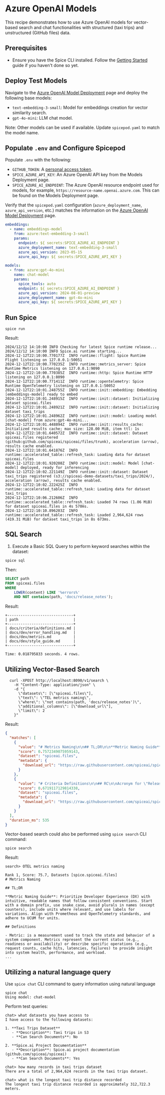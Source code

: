 # Azure OpenAI Models

This recipe demonstrates how to use Azure OpenAI models for vector-based search and chat functionalities with structured (taxi trips) and unstructured (GitHub files) data.

## Prerequisites

- Ensure you have the Spice CLI installed. Follow the [Getting Started](https://docs.spiceai.org/getting-started) guide if you haven't done so yet.

## Deploy Test Models

Navigate to the [Azure OpenAI Model Deployment](https://ai.azure.com/resource/deployments) page and deploy the following base models:

- `text-embedding-3-small`: Model for embeddings creation for vector similarity search.
- `gpt-4o-mini`: LLM chat model.

Note: Other models can be used if available. Update `spicepod.yaml` to match the model name.

## Populate `.env` and Configure Spicepod

Populate `.env` with the following:

- `GITHUB_TOKEN`: A [personal access token](https://docs.github.com/en/authentication/keeping-your-account-and-data-secure/managing-your-personal-access-tokens#creating-a-personal-access-token-classic).
- `SPICE_AZURE_API_KEY`: An Azure OpenAI API key from the Models Deployment page.
- `SPICE_AZURE_AI_ENDPOINT`: The Azure OpenAI resource endpoint used for models, for example, `https://resource-name.openai.azure.com`. This can be found on the Models Deployment page.

Verify that the `spicepod.yaml` configuration (`azure_deployment_name`, `azure_api_version`, etc.) matches the information on the [Azure OpenAI Model Deployment](https://ai.azure.com/resource/deployments) page.

```yaml
embeddings:
  - name: embeddings-model
    from: azure:text-embedding-3-small
    params:
      endpoint: ${ secrets:SPICE_AZURE_AI_ENDPOINT }
      azure_deployment_name: text-embedding-3-small
      azure_api_version: 2023-05-15
      azure_api_key: ${ secrets:SPICE_AZURE_API_KEY }

models:
  - from: azure:gpt-4o-mini
    name: chat-model
    params:
      spice_tools: auto
      endpoint: ${ secrets:SPICE_AZURE_AI_ENDPOINT }
      azure_api_version: 2024-08-01-preview
      azure_deployment_name: gpt-4o-mini
      azure_api_key: ${ secrets:SPICE_AZURE_API_KEY }
```

## Run Spice

```shell
spice run
```

Result:

```shell
2024/12/12 14:10:00 INFO Checking for latest Spice runtime release...
2024/12/12 14:10:00 INFO Spice.ai runtime starting...
2024-12-12T22:10:00.770177Z  INFO runtime::flight: Spice Runtime Flight listening on 127.0.0.1:50051
2024-12-12T22:10:00.770235Z  INFO runtime::metrics_server: Spice Runtime Metrics listening on 127.0.0.1:9090
2024-12-12T22:10:00.770385Z  INFO runtime::http: Spice Runtime HTTP listening on 127.0.0.1:8090
2024-12-12T22:10:00.771411Z  INFO runtime::opentelemetry: Spice Runtime OpenTelemetry listening on 127.0.0.1:50052
2024-12-12T22:10:01.248755Z  INFO runtime::init::embedding: Embedding [embeddings-model] ready to embed
2024-12-12T22:10:01.248915Z  INFO runtime::init::dataset: Initializing dataset spiceai.files
2024-12-12T22:10:01.248921Z  INFO runtime::init::dataset: Initializing dataset taxi_trips
2024-12-12T22:10:01.248962Z  INFO runtime::init::model: Loading model [chat-model] from azure:gpt-4o-mini...
2024-12-12T22:10:01.448894Z  INFO runtime::init::results_cache: Initialized results cache; max size: 128.00 MiB, item ttl: 1s
2024-12-12T22:10:01.640572Z  INFO runtime::init::dataset: Dataset spiceai.files registered (github:github.com/spiceai/spiceai/files/trunk), acceleration (arrow), results cache enabled.
2024-12-12T22:10:01.641876Z  INFO runtime::accelerated_table::refresh_task: Loading data for dataset spiceai.files
2024-12-12T22:10:01.920208Z  INFO runtime::init::model: Model [chat-model] deployed, ready for inferencing
2024-12-12T22:10:02.221149Z  INFO runtime::init::dataset: Dataset taxi_trips registered (s3://spiceai-demo-datasets/taxi_trips/2024/), acceleration (arrow), results cache enabled.
2024-12-12T22:10:02.222425Z  INFO runtime::accelerated_table::refresh_task: Loading data for dataset taxi_trips
2024-12-12T22:10:06.212606Z  INFO runtime::accelerated_table::refresh_task: Loaded 74 rows (1.06 MiB) for dataset spiceai.files in 4s 570ms.
2024-12-12T22:10:10.896203Z  INFO runtime::accelerated_table::refresh_task: Loaded 2,964,624 rows (419.31 MiB) for dataset taxi_trips in 8s 673ms.

```

## SQL Search

1. Execute a Basic SQL Query to perform keyword searches within the dataset:

```shell
spice sql
```

Then:

```sql
SELECT path
FROM spiceai.files
WHERE
    LOWER(content) LIKE '%errors%'
    AND NOT contains(path, 'docs/release_notes');
```

Result:

```shell
+------------------------------+
| path                         |
+------------------------------+
| docs/criteria/definitions.md |
| docs/dev/error_handling.md   |
| docs/dev/metrics.md          |
| docs/dev/style_guide.md      |
+------------------------------+

Time: 0.018795833 seconds. 4 rows.
```

## Utilizing Vector-Based Search

```shell
  curl -XPOST http://localhost:8090/v1/search \
    -H "Content-Type: application/json" \
    -d "{
      \"datasets\": [\"spiceai.files\"],
      \"text\": \"TEL metrics naming\",
      \"where\": \"not contains(path, 'docs/release_notes')\",
      \"additional_columns\": [\"download_url\"],
      \"limit\": 2
    }"
```

Result:

```json
{
  "matches": [
    {
      "value": "# Metrics Naming\n\n## TL;DR\n\n**Metric Naming Guide**: Prioritize Developer Experience (DX) with intuitive, readable names that ...",
      "score": 0.7572349075959143,
      "dataset": "spiceai.files",
      "metadata": {
        "download_url": "https://raw.githubusercontent.com/spiceai/spiceai/trunk/docs/dev/metrics.md"
      }
    },
    {
      "value": "# Criteria Definitions\n\n## RC\n\nAcronym for \"Release Candidate\". Identifies a version that is eligible for general/stable release ....",
      "score": 0.6719117129814338,
      "dataset": "spiceai.files",
      "metadata": {
        "download_url": "https://raw.githubusercontent.com/spiceai/spiceai/trunk/docs/criteria/definitions.md"
      }
    }
  ],
  "duration_ms": 535
}
```

Vector-based search could also be performed using `spice search` CLI command:

```shell
spice search
```

Result:

```shell
search> OTEL metrics naming

Rank 1, Score: 75.7, Datasets [spice.spiceai.files]
# Metrics Naming

## TL;DR

**Metric Naming Guide**: Prioritize Developer Experience (DX) with intuitive, readable names that follow consistent conventions. Start with a domain prefix, use snake_case, avoid plurals in names (except counters), include units where relevant, and use labels for variations. Align with Prometheus and OpenTelemetry standards, and adhere to UCUM for units.

## Definitions

- Metric: is a measurement used to track the state and behavior of a system component. Metrics represent the current status (e.g., readiness or availability) or describe specific operations (e.g., request counts, cache hits, latencies, failures) to provide insight into system health, performance, and workload.
...
```

## Utilizing a natural language query

Use `spice chat` CLI command to query information using natural language

```shell
spice chat
Using model: chat-model
```

Perform test queries:

```shell
chat> what datasets you have access to
I have access to the following datasets:

1. **Taxi Trips Dataset**
   - **Description**: Taxi trips in S3
   - **Can Search Documents**: No

2. **Spice.ai Project Documentation**
   - **Description**: Spice.ai project documentation (github.com/spiceai/spiceai)
   - **Can Search Documents**: Yes
```

```shell
chat> how many records in taxi trips dataset
There are a total of 2,964,624 records in the taxi trips dataset.
```

```shell
chat> what is the longest taxi trip distance recorded
The longest taxi trip distance recorded is approximately 312,722.3 meters.
```
